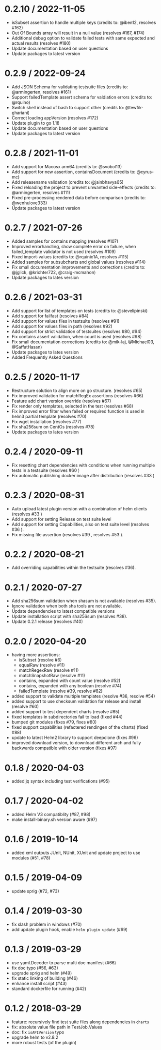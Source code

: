 0.2.10 / 2022-11-05
==================
- isSubset assertion to handle multiple keys (credits to: @iben12, resolves #162)
- Out Of Bounds array will result in a null value (resolves #167, #174)
- Additional debug option to validate failed tests with same expected and actual results (resolves #180)
- Update documentation based on user questions
- Update packages to latest version

0.2.9 / 2022-09-24
==================
- Add JSON Schema for validating testsuite files (credits to: @armingerten, resolves #161)
- Support failedTemplate assert schema for valdiation errors (credits to: @rquino)
- Switch shell instead of bash to support other (credits to: @tewfik-ghariani)
- Correct loading appVersion (resolves #172)
- Update plugin to go 1.18
- Update documentation based on user questions
- Update packages to latest version

0.2.8 / 2021-11-01
==================
- Add support for Macosx arm64 (credits to: @svobol13)
- Add support for new assertion, containsDocument (credits to: @cyrus-mc)
- Add releasename validation (credits to: @jainbhavya65)
- Fixed reloading the project to prevent unwanted side-effects  (credits to: @armingerten, resolves #111)
- Fixed pre-processing rendered data before comparison (credits to: @wenhulove333)
- Update packages to latest version

0.2.7 / 2021-07-26
==================
- Added samples for contains mapping (resolves #107)
- Improved errorhandling, show complete error on failure, when failed_template validator is not used (resolves #109)
- Fixed import-values (credits to: @rquinio1A, resolves #115)
- Added samples for subsubcharts and global values (resolves #114)
- Fix small documentation improvements and corrections (credits to: @jglick, @krichter722, @craig-mcmahon)
- Update packages to lates version

0.2.6 / 2021-03-31
==================
- Add support for list of templates on tests (credits to: @stevelipinski)
- Add support for failfast (resolves #84)
- Add support for values files in testsuite (resolves #91)
- Add support for values files in path (resolves #92)
- Add support for strict validation of testsuites (resolves #80, #94)
- Fix contains assert validation, when count is used (resolves #98)
- Fix small documentation corrections (credits to: @mik-laj, @Michael03, @SaffatHasan)
- Update packages to lates version
- Added Frequently Asked Questions

0.2.5 / 2020-11-17 
==================
- Restructure solution to align more on go structure. (resolves #65)
- Fix improved validation for matchRegEx assertions (resolves #66)
- Feature add chart version override (resolves #67)
- Fix render only templates, selected in the test (resolves #68)
- Fix improved error filter when failed or required function is used in helm3 partial template (resolves #70)
- Fix wget installation (resolves #77)
- Fix sha256sum on CentOs (resolves #78)
- Update packages to lates version

0.2.4 / 2020-09-11
==================
- Fix resetting chart dependencies with conditions when running multiple tests in a testsuite (resolves #60 )
- Fix automatic publishing docker image after distribution (resolves #33 )

0.2.3 / 2020-08-31
==================
- Auto upload latest plugin version with a combination of helm clients (resolves #33 )
- Add support for setting Release on test suite level
- Add support for setting Capabilities, also on test suite level (resolves #36 ).
- Fix missing file assertion (resolves #39 , resolves #53 ).

0.2.2 / 2020-08-21
==================
- Add overriding capabilities within the testsuite (resolves #36).

0.2.1 / 2020-07-27
==================
- Add sha256sum validation when shasum is not available (resolves #35).
- Ignore validation when both sha tools are not available.
- Update dependencies to latest compatible versions
- Update installation script with sha256sum (resolves #38).
- Update 0.2.1 release (resolves #40)

0.2.0 / 2020-04-20
==================
- having more assertions:
  - isSubset (resolve #6)
  - equalRaw (resolve #11)
  - matchRegexRaw (resolve #11)
  - matchSnapshotRaw (resolve #11)
  - contains, expanded with count value (resolve #52)
  - contains, expanded with any boolean (resolve #74)
  - failedTemplate (resolve #39, resolve #82)
- added support to validate multiple templates (resolve #38, resolve #54)
- added support to use checksum validation for release and install (resolve #60)
- added support to test dependent charts (resolve #65)
- fixed templates in subdirectories fail to load (fixed #44)
- bumped git modules (fixes #79, fixes #80)
- fixed support capabilities (refactered rendingen of the charts) (fixed #88)
- update to latest Helm2 library to support deepclone (fixes #96)
- improved download version, to download different arch and fully backwards compatible with older version (fixes #97)

0.1.8 / 2020-04-03
==================
- added jq syntax including test verifications (#95)

0.1.7 / 2020-04-02
==================
- added Helm V3 compatiblity (#87, #98)
- make install-binary.sh version aware (#97)

0.1.6 / 2019-10-14
==================
- added xml outputs JUnit, NUnit, XUnit and update project to use modules (#51, #78)

0.1.5 / 2019-04-09
==================
- update sprig (#72, #73)

0.1.4 / 2019-03-30
==================
- fix slash problem in windows (#70)
- add update plugin hook, enable `helm plugin update` (#69)

0.1.3 / 2019-03-29
==================
- use yaml.Decoder to parse multi doc manifest (#66)
- fix doc typo (#56, #63)
- upgrade sprig and helm (#49)
- fix static linking of building (#46)
- enhance install script (#43)
- standard dockerfile for running (#42)

0.1.2 / 2018-03-29
==================
- feature: recursively find test suite files along dependencies in `charts`
- fix: absolute value file path in TestJob.Values
- doc: fix `isAPIVersion` typo
- upgrade helm to v2.8.2
- more robust tests (of the plugin)
